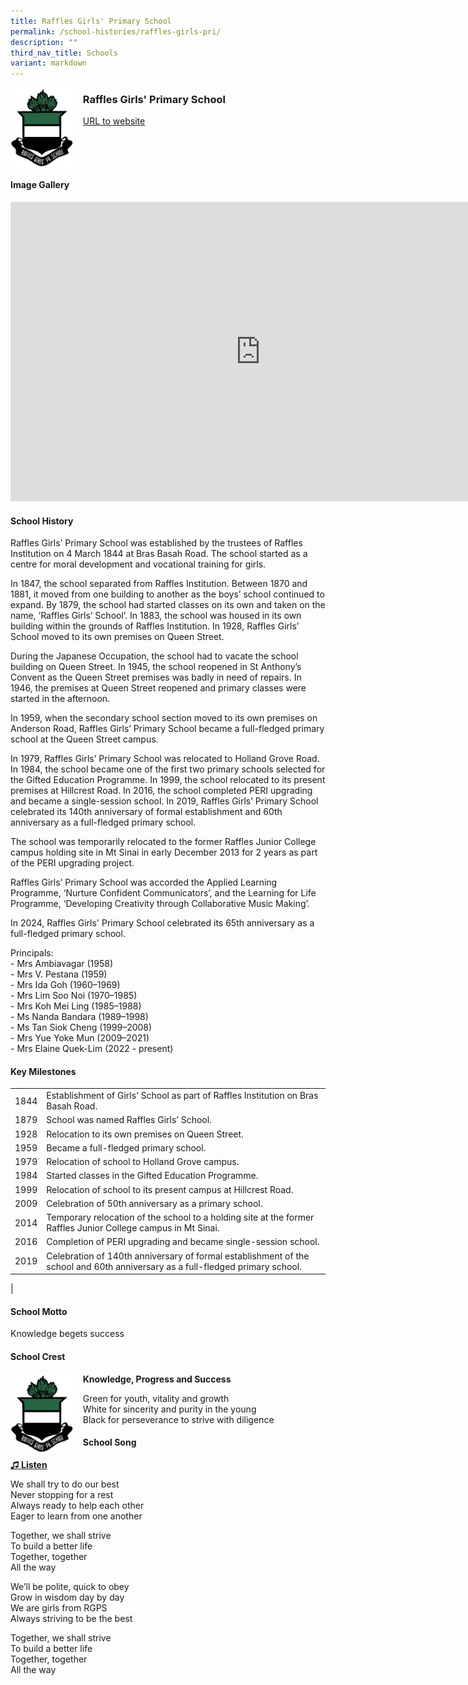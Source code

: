 ```yaml
---
title: Raffles Girls' Primary School
permalink: /school-histories/raffles-girls-pri/
description: ""
third_nav_title: Schools
variant: markdown
---
```

<img align="left" style="width:20%;margin-right:15px;" src="/images/rafflesgirlspri1.png">

### **Raffles Girls' Primary School**
[URL to website](https://rafflesgirlspri.moe.edu.sg/)

<br clear="left">

#### **Image Gallery**
<iframe src="https://docs.google.com/presentation/d/e/2PACX-1vQK42JzxYpHha9SZO3agJGUhOzGXEvonIIR85J0lUp3wthMUlFFRqqwDvxMY7x8ckB5HtcVDnXbWrBi/embed?start=false&amp;loop=true&amp;delayms=5000" frameborder="0" width="800" height="479" allowfullscreen="true"></iframe>

<br clear="left">

#### **School History**
Raffles Girls’ Primary School was established by the trustees of Raffles Institution on 4 March 1844 at Bras Basah Road. The school started as a centre for moral development and vocational training for girls.

In 1847, the school separated from Raffles Institution. Between 1870 and 1881, it moved from one building to another as the boys’ school continued to expand. By 1879, the school had started classes on its own and taken on the name, ‘Raffles Girls’ School’. In 1883, the school was housed in its own building within the grounds of Raffles Institution. In 1928, Raffles Girls’ School moved to its own premises on Queen Street.

During the Japanese Occupation, the school had to vacate the school building on Queen Street. In 1945, the school reopened in St Anthony’s Convent as the Queen Street premises was badly in need of repairs. In 1946, the premises at Queen Street reopened and primary classes were started in the afternoon.

In 1959, when the secondary school section moved to its own premises on Anderson Road, Raffles Girls’ Primary School became a full-fledged primary school at the Queen Street campus.

In 1979, Raffles Girls’ Primary School was relocated to Holland Grove Road. In 1984, the school became one of the first two primary schools selected for the Gifted Education Programme. In 1999, the school relocated to its present premises at Hillcrest Road. In 2016, the school completed PERI upgrading and became a single-session school. In 2019, Raffles Girls’ Primary School celebrated its 140th anniversary of formal establishment and 60th anniversary as a full-fledged primary school.

The school was temporarily relocated to the former Raffles Junior College campus holding site in Mt Sinai in early December 2013 for 2 years as part of the PERI upgrading project. 

Raffles Girls’ Primary School was accorded the Applied Learning Programme, ‘Nurture Confident Communicators’, and the Learning for Life Programme, ‘Developing Creativity through Collaborative Music Making’.

In 2024, Raffles Girls' Primary School celebrated its 65th anniversary as a full-fledged primary school. 

Principals:<br>
\- Mrs Ambiavagar (1958) <br>
\- Mrs V. Pestana (1959)<br>
\- Mrs Ida Goh (1960–1969)<br>
\- Mrs Lim Soo Noi (1970–1985)<br>
\- Mrs Koh Mei Ling (1985–1988)<br>
\- Ms Nanda Bandara (1989–1998)<br>
\- Ms Tan Siok Cheng (1999–2008)<br>
\- Mrs Yue Yoke Mun (2009–2021)<br>
\- Mrs Elaine Quek-Lim (2022 - present)

#### **Key Milestones**

|  |  |
|:---:|---|
| 1844 | Establishment of Girls’ School as part of Raffles Institution on Bras Basah Road. |
| 1879 | School was named Raffles Girls’ School. |
| 1928 | Relocation to its own premises on Queen Street. |
| 1959 | Became a full-fledged primary school. |
| 1979 | Relocation of school to Holland Grove campus. |
| 1984 | Started classes in the Gifted Education Programme. |
| 1999 | Relocation of school to its present campus at Hillcrest Road. |
| 2009 | Celebration of 50th anniversary as a primary school. |
|2014| Temporary relocation of the school to a holding site at the former Raffles Junior College campus in Mt Sinai.|
| 2016 | Completion of PERI upgrading and became single-session school. |
| 2019 | Celebration of 140th anniversary of formal establishment of the school and 60th anniversary as a full-fledged primary school. |
|

#### **School Motto**
Knowledge begets success

#### **School Crest**
<img align="left" style="width:20%;margin-right:15px;" src="/images/rafflesgirlspri1.png">

**Knowledge, Progress and Success**

Green for youth, vitality and growth<br>
White for sincerity and purity in the young<br>
Black for perseverance to strive with diligence

#### **School Song**
<a target="\_blank" href="https://drive.google.com/file/d/1A2XuX0lBk3yk2ztWLSFCsWmwA_tPJY_H/view?usp=share_link">**♫ Listen**</a>

We shall try to do our best<br>
Never stopping for a rest<br>
Always ready to help each other<br>
Eager to learn from one another

Together, we shall strive<br>
To build a better life<br>
Together, together<br>
All the way

We’ll be polite, quick to obey<br>
Grow in wisdom day by day<br>
We are girls from RGPS<br>
Always striving to be the best

Together, we shall strive<br>
To build a better life<br>
Together, together<br>
All the way